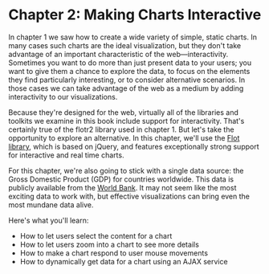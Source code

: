 # Chapter 2: Making Charts Interactive

In chapter 1 we saw how to create a wide variety of simple, static charts. In many cases such charts are the ideal visualization, but they don't take advantage of an important characteristic of the web—interactivity. Sometimes you want to do more than just present data to your users; you want to give them a chance to explore the data, to focus on the elements they find particularly interesting, or to consider alternative scenarios. In those cases we can take advantage of the web as a medium by adding interactivity to our visualizations.

Because they're designed for the web, virtually all of the libraries and toolkits we examine in this book include support for interactivity. That's certainly true of the flotr2 library used in chapter 1. But let's take the opportunity to explore an alternative. In this chapter, we'll use the [Flot library](http://www.flotcharts.org/), which is based on jQuery, and features exceptionally strong support for interactive and real time charts.

For this chapter, we're also going to stick with a single data source: the Gross Domestic Product (<span class="smcp">GDP</span>) for countries worldwide. This data is publicly available from the [World Bank](http://data.worldbank.org). It may not seem like the most exciting data to work with, but effective visualizations can bring even the most mundane data alive.

Here's what you'll learn:

* How to let users select the content for a chart
* How to let users zoom into a chart to see more details
* How to make a chart respond to user mouse movements
* How to dynamically get data for a chart using an <span class="smcp">AJAX</span> service


